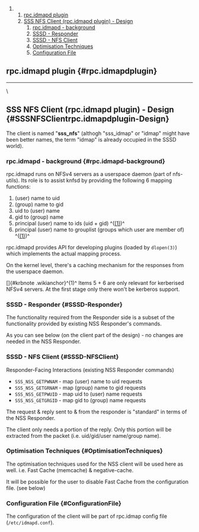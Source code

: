 <div class="wiki-toc">

1.  1.  [rpc.idmapd plugin](#rpc.idmapdplugin)
    2.  [SSS NFS Client (rpc.idmapd plugin) -
        Design](#SSSNFSClientrpc.idmapdplugin-Design)
        1.  [rpc.idmapd - background](#rpc.idmapd-background)
        2.  [SSSD - Responder](#SSSD-Responder)
        3.  [SSSD - NFS Client](#SSSD-NFSClient)
        4.  [Optimisation Techniques](#OptimisationTechniques)
        5.  [Configuration File](#ConfigurationFile)

</div>

rpc.idmapd plugin {#rpc.idmapdplugin}
-----------------

------------------------------------------------------------------------

\

SSS NFS Client (rpc.idmapd plugin) - Design {#SSSNFSClientrpc.idmapdplugin-Design}
-------------------------------------------

The client is named "**sss\_nfs**" (althogh "sss\_idmap" or "idmap"
might have been better names, the term "idmap" is already occupied in
the SSSD world).

### rpc.idmapd - background {#rpc.idmapd-background}

rpc.idmapd runs on NFSv4 servers as a userspace daemon (part of
nfs-utils). Its role is to assist knfsd by providing the following 6
mapping functions:

1.  (user) name to uid
2.  (group) name to gid
3.  uid to (user) name
4.  gid to (group) name
5.  principal (user) name to ids (uid + gid)
    ^([(1)](https://fedorahosted.org/sssd#krbnote))^
6.  principal (user) name to grouplist (groups which user are member of)
    ^([(1)](https://fedorahosted.org/sssd#krbnote))^

rpc.idmapd provides API for developing plugins (loaded by `dlopen(3)`)
which implements the actual mapping process.

On the kernel level, there's a caching mechanism for the responses from
the userspace daemon.

[]{#krbnote .wikianchor}^(1)^ Items 5 + 6 are only relevant for
kerberised NFSv4 servers. At the first stage only there won't be
kerberos support.

### SSSD - Responder {#SSSD-Responder}

The functionality required from the Responder side is a subset of the
functionality provided by existing NSS Responder's commands.

As you can see below (on the client part of the design) - no changes are
needed in the NSS Responder.

### SSSD - NFS Client {#SSSD-NFSClient}

Responder-Facing Interactions (existing NSS Responder commands)

-   `SSS_NSS_GETPWNAM` - map (user) name to uid requests
-   `SSS_NSS_GETGRNAM` - map (group) name to gid requests
-   `SSS_NSS_GETPWUID` - map uid to (user) name requests
-   `SSS_NSS_GETGRGID` - map gid to (group) name requests

The request & reply sent to & from the responder is "standard" in terms
of the NSS Responder.

The client only needs a portion of the reply. Only this portion will be
extracted from the packet (i.e. uid/gid/user name/group name).

### Optimisation Techniques {#OptimisationTechniques}

The optimisation techniques used for the NSS client will be used here as
well. i.e. Fast Cache (memcache) & negative-cache.

It will be possible for the user to disable Fast Cache from the
configuration file. (see below)

### Configuration File {#ConfigurationFile}

The configuration of the client will be part of rpc.idmap config file
(`/etc/idmapd.conf`).
